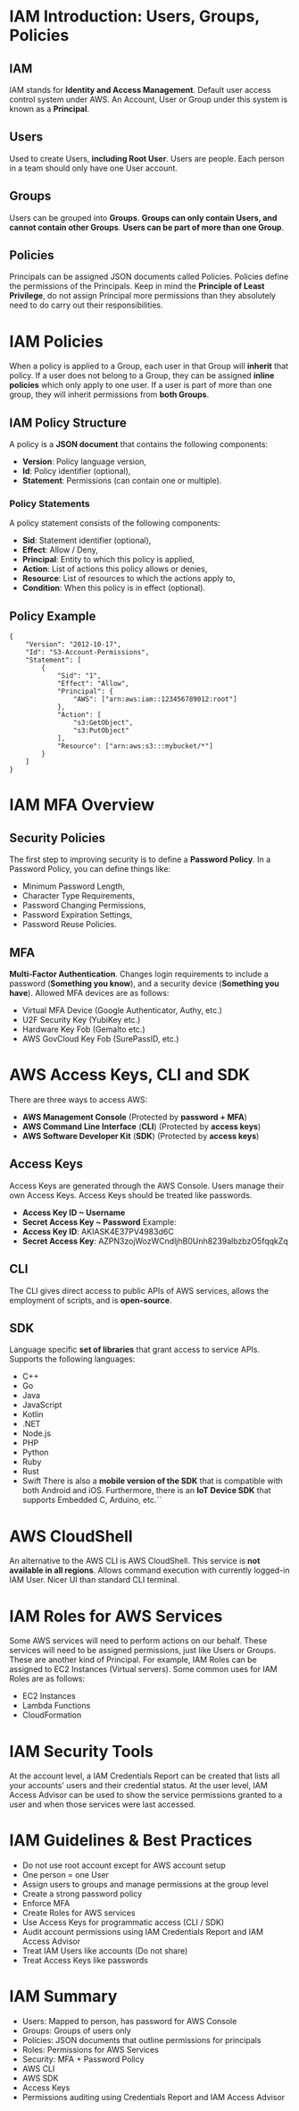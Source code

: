 # IAM Introduction: Users, Groups, Policies
## IAM
IAM stands for **Identity and Access Management**.
Default user access control system under AWS.
An Account, User or Group under this system is known as a **Principal**.
## Users
Used to create Users, **including Root User**.
Users are people.
Each person in a team should only have one User account.
## Groups
Users can be grouped into **Groups**.
**Groups can only contain Users, and cannot contain other Groups**.
**Users can be part of more than one Group**.
## Policies
Principals can be assigned JSON documents called Policies.
Policies define the permissions of the Principals.
Keep in mind the **Principle of Least Privilege**, do not assign Principal more permissions than they absolutely need to do carry out their responsibilities.
# IAM Policies
When a policy is applied to a Group, each user in that Group will **inherit** that policy.
If a user does not belong to a Group, they can be assigned **inline policies** which only apply to one user.
If a user is part of more than one group, they will inherit permissions from **both Groups**.
## IAM Policy Structure
A policy is a **JSON document** that contains the following components:
- **Version**: Policy language version,
- **Id**: Policy identifier (optional),
- **Statement**: Permissions (can contain one or multiple).
### Policy Statements
A policy statement consists of the following components:
- **Sid**: Statement identifier (optional),
- **Effect**: Allow / Deny,
- **Principal**: Entity to which this policy is applied,
- **Action**: List of actions this policy allows or denies,
- **Resource**: List of resources to which the actions apply to,
- **Condition**: When this policy is in effect (optional).
## Policy Example
```
{
	"Version": "2012-10-17",
	"Id": "S3-Account-Permissions",
	"Statement": [
		{
			"Sid": "1",
			"Effect": "Allow",
			"Principal": {
				"AWS": ["arn:aws:iam::123456789012:root"]
			},
			"Action": [
				"s3:GetObject",
				"s3:PutObject"
			],
			"Resource": ["arn:aws:s3:::mybucket/*"]
		}
	]
}
```
# IAM MFA Overview
## Security Policies
The first step to improving security is to define a **Password Policy**.
In a Password Policy, you can define things like:
- Minimum Password Length,
- Character Type Requirements,
- Password Changing Permissions,
- Password Expiration Settings,
- Password Reuse Policies.
## MFA
**Multi-Factor Authentication**.
Changes login requirements to include a password (**Something you know**), and a security device (**Something you have**).
Allowed MFA devices are as follows:
- Virtual MFA Device (Google Authenticator, Authy, etc.)
- U2F Security Key (YubiKey etc.)
- Hardware Key Fob (Gemalto etc.)
- AWS GovCloud Key Fob (SurePassID, etc.)
# AWS Access Keys, CLI and SDK
There are three ways to access AWS:
- **AWS Management Console** (Protected by **password + MFA**)
- **AWS Command Line Interface** (**CLI**) (Protected by **access keys**)
- **AWS Software Developer Kit** (**SDK**) (Protected by **access keys**)
## Access Keys
Access Keys are generated through the AWS Console.
Users manage their own Access Keys.
Access Keys should be treated like passwords.
- **Access Key ID ~ Username**
- **Secret Access Key ~ Password**
Example:
- **Access Key ID**: AKIASK4E37PV4983d6C
- **Secret Access Key**: AZPN3zojWozWCndljhB0Unh8239albzbzO5fqqkZq
## CLI
The CLI gives direct access to public APIs of AWS services, allows the employment of scripts, and is **open-source**.
## SDK
Language specific **set of libraries** that grant access to service APIs.
Supports the following languages:
- C++
- Go
- Java
- JavaScript
- Kotlin
- .NET
- Node.js
- PHP
- Python
- Ruby
- Rust
- Swift
There is also a **mobile version of the SDK** that is compatible with both Android and iOS.
Furthermore, there is an **IoT Device SDK** that supports Embedded C, Arduino, etc.``
# AWS CloudShell
An alternative to the AWS CLI is AWS CloudShell.
This service is **not available in all regions**.
Allows command execution with currently logged-in IAM User.
Nicer UI than standard CLI terminal.
# IAM Roles for AWS Services
Some AWS services will need to perform actions on our behalf.
These services will need to be assigned permissions, just like Users or Groups.
These are another kind of Principal.
For example, IAM Roles can be assigned to EC2 Instances (Virtual servers).
Some common uses for IAM Roles are as follows:
- EC2 Instances
- Lambda Functions
- CloudFormation
# IAM Security Tools
At the account level, a IAM Credentials Report can be created that lists all your accounts' users and their credential status.
At the user level, IAM Access Advisor can be used to show the service permissions granted to a user and when those services were last accessed.
# IAM Guidelines & Best Practices
- Do not use root account except for AWS account setup
- One person = one User
- Assign users to groups and manage permissions at the group level
- Create a strong password policy
- Enforce MFA
- Create Roles for AWS services
- Use Access Keys for programmatic access (CLI / SDK)
- Audit account permissions using IAM Credentials Report and IAM Access Advisor
- Treat IAM Users like accounts (Do not share)
- Treat Access Keys like passwords
# IAM Summary
- Users: Mapped to person, has password for AWS Console
- Groups: Groups of users only
- Policies: JSON documents that outline permissions for principals
- Roles: Permissions for AWS Services
- Security: MFA + Password Policy
- AWS CLI
- AWS SDK
- Access Keys
- Permissions auditing using Credentials Report and IAM Access Advisor